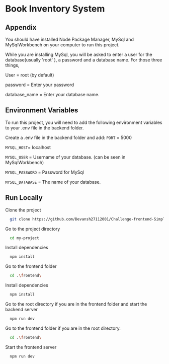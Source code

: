 # Book Inventory System

## Appendix

You should have installed Node Package Manager, MySql and MySqlWorkbench on your computer to run this project.

While you are installing MySql, you will be asked to enter a user for the database(usually 'root' ), a password and a database name. For those three things,

User = root (by default)

password = Enter your password

database_name = Enter your database name.

## Environment Variables

To run this project, you will need to add the following environment variables to your .env file in the backend folder.

Create a .env file in the backend folder and add:
`PORT` = 5000

`MYSQL_HOST`= localhost

`MYSQL_USER` = Username of your database. (can be seen in MySqlWorkbench)

`MYSQL_PASSWORD` = Password for MySql

`MYSQL_DATABASE` = The name of your database.

## Run Locally

Clone the project

```bash
  git clone https://github.com/Devansh27112001/Challenge-frontend-SimpleBind.git
```

Go to the project directory

```bash
  cd my-project
```

Install dependencies

```bash
  npm install
```

Go to the frontend folder

```bash
  cd .\frontend\
```

Install dependencies

```bash
  npm install
```

Go to the root directory if you are in the frontend folder and start the backend server

```bash
  npm run dev
```

Go to the frontend folder if you are in the root directory.

```bash
  cd .\frontend\
```

Start the frontend server

```bash
  npm run dev
```
